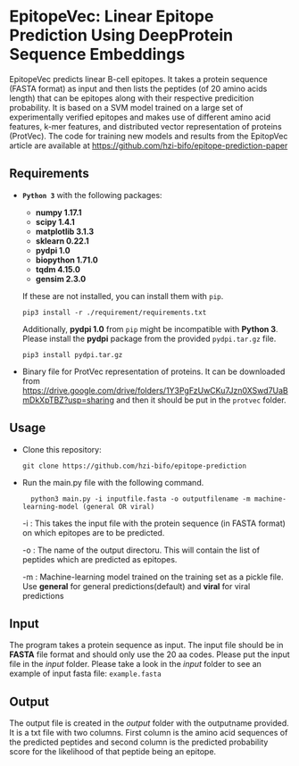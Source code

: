 # EpitopeVec: Linear Epitope Prediction Using DeepProtein Sequence Embeddings
EpitopeVec predicts linear B-cell epitopes. It takes a protein sequence (FASTA format) as input and then lists the peptides (of 20 amino acids length) that can be epitopes along with their respective predicition probability. It is based on a SVM model trained on a large set of experimentally verified epitopes and makes use of different amino acid features, k-mer features, and distributed vector representation of proteins (ProtVec).
The code for training new models and results from the EpitopVec article are available at https://github.com/hzi-bifo/epitope-prediction-paper  

## Requirements

* **```Python 3```** with the following packages:
    * **numpy 1.17.1**
    * **scipy 1.4.1**
    * **matplotlib 3.1.3**
    * **sklearn 0.22.1**
    * **pydpi 1.0**
    * **biopython 1.71.0**
    * **tqdm 4.15.0**
    * **gensim 2.3.0**
    
   
  If these are not installed, you can install them with ``` pip ```. 
    ```
   pip3 install -r ./requirement/requirements.txt
   ```
   
  Additionally, **pydpi 1.0** from ```pip``` might be incompatible with **Python 3**. Please install the **pydpi** package from the provided ```pydpi.tar.gz``` file.
    ```
    pip3 install pydpi.tar.gz
    ```
   
 * Binary file for ProtVec representation of proteins. It can be downloaded from https://drive.google.com/drive/folders/1Y3PgFzUwCKu7Jzn0XSwd7UaBmDkXpTBZ?usp=sharing and then it should be put in the ```protvec``` folder.
   
## Usage
* Clone this repository:
  ```
  git clone https://github.com/hzi-bifo/epitope-prediction
  ```
* Run the main.py file with the following command.
  ```    
    python3 main.py -i inputfile.fasta -o outputfilename -m machine-learning-model (general OR viral)
  ```
    
    -i : This takes the input file with the protein sequence (in FASTA format) on which epitopes are to be predicted.
 
    -o : The name of the output directoru. This will contain the list of peptides which are predicted as epitopes.
  
    -m : Machine-learning model trained on the training set as a pickle file. Use __general__ for general predictions(default) and __viral__ for viral predictions
 
## Input
  The program takes a protein sequence as input. The input file should be in **FASTA** file format and should only use the 20 aa codes.       Please put the input file in the _input_ folder. Please take a look in the _input_ folder to see an example of input fasta      file: ```example.fasta``` 
  
## Output
The output file is created in the _output_ folder with the outputname provided. It is a txt file with two columns. First column is the amino acid sequences of the predicted peptides and second column is the predicted probability score for the likelihood of that peptide being an epitope.
